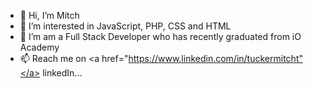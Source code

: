 - 👋 Hi, I’m Mitch
- 👀 I’m interested in JavaScript, PHP, CSS and HTML
- 🌱 I’m am a Full Stack Developer who has recently graduated from iO Academy
- 📫 Reach me on <a href="https://www.linkedin.com/in/tuckermitcht"</a> linkedIn... 

